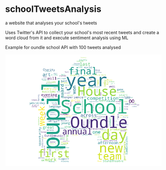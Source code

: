 # schoolTweetsAnalysis
a website that analyses your school's tweets

Uses Twitter's API to collect your school's most recent tweets
and create a word cloud from it and execute sentiment analysis using ML

Example for oundle school API with 100 tweets analysed

![alt text](oundleschoolimage.png "word cloud from oundleschool")
